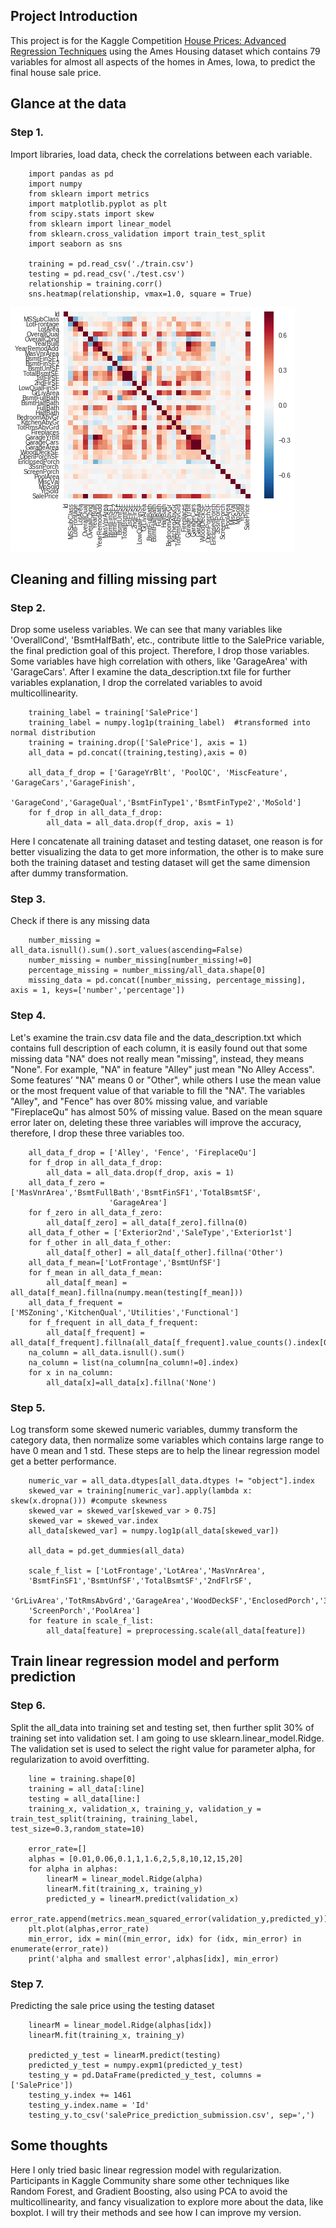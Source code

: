 ## Project Introduction
This project is for the Kaggle Competition [House Prices: Advanced Regression Techniques](https://www.kaggle.com/c/house-prices-advanced-regression-techniques)
using the Ames Housing dataset which contains 79 variables for almost all aspects of the homes in Ames, Iowa, to predict the final house sale price.



## Glance at the data

### Step 1.
Import libraries, load data, check the correlations between each variable.


        import pandas as pd
        import numpy
        from sklearn import metrics
        import matplotlib.pyplot as plt
        from scipy.stats import skew
        from sklearn import linear_model
        from sklearn.cross_validation import train_test_split
        import seaborn as sns

        training = pd.read_csv('./train.csv')
        testing = pd.read_csv('./test.csv')
        relationship = training.corr()
        sns.heatmap(relationship, vmax=1.0, square = True)


![heatmap](heatmap_for_correlation.png)

## Cleaning and filling missing part

### Step 2. 
Drop some useless variables. We can see that many variables like 'OverallCond', 'BsmtHalfBath', etc., contribute little to the SalePrice variable, the final prediction goal of this project. Therefore, I drop those variables. Some variables have high correlation with others, like 'GarageArea' with 'GarageCars'. After I examine the data_description.txt file for further variables explanation, I drop the correlated variables to avoid multicollinearity.


        training_label = training['SalePrice']
        training_label = numpy.log1p(training_label)  #transformed into normal distribution
        training = training.drop(['SalePrice'], axis = 1) 
        all_data = pd.concat((training,testing),axis = 0)

        all_data_f_drop = ['GarageYrBlt', 'PoolQC', 'MiscFeature', 'GarageCars','GarageFinish',
                           'GarageCond','GarageQual','BsmtFinType1','BsmtFinType2','MoSold']
        for f_drop in all_data_f_drop:
            all_data = all_data.drop(f_drop, axis = 1)



Here I concatenate all training dataset and testing dataset, one reason is for better visualizing the data to get more information, the other is to make sure both the training dataset and testing dataset will get the same dimension after dummy transformation.

### Step 3. 
Check if there is any missing data

        number_missing = all_data.isnull().sum().sort_values(ascending=False)
        number_missing = number_missing[number_missing!=0]
        percentage_missing = number_missing/all_data.shape[0]
        missing_data = pd.concat([number_missing, percentage_missing], axis = 1, keys=['number','percentage'])



### Step 4. 
Let's examine the train.csv data file and the data_description.txt which contains full description of each column, it is easily found out that some missing data "NA" does not really mean "missing", instead, they means "None". For example, "NA" in feature "Alley" just mean "No Alley Access". Some features’ "NA" means 0 or "Other", while others I use the mean value or the most frequent value of that variable to fill the "NA". The variables "Alley", and "Fence" has over 80% missing value, and variable "FireplaceQu" has almost 50% of missing value. Based on the mean square error later on, deleting these three variables will improve the accuracy, therefore, I drop these three variables too.


        all_data_f_drop = ['Alley', 'Fence', 'FireplaceQu']
        for f_drop in all_data_f_drop:
            all_data = all_data.drop(f_drop, axis = 1)
        all_data_f_zero = ['MasVnrArea','BsmtFullBath','BsmtFinSF1','TotalBsmtSF',
                          'GarageArea']
        for f_zero in all_data_f_zero:                  
            all_data[f_zero] = all_data[f_zero].fillna(0)
        all_data_f_other = ['Exterior2nd','SaleType','Exterior1st']
        for f_other in all_data_f_other:
            all_data[f_other] = all_data[f_other].fillna('Other')
        all_data_f_mean=['LotFrontage','BsmtUnfSF']
        for f_mean in all_data_f_mean:
            all_data[f_mean] = all_data[f_mean].fillna(numpy.mean(testing[f_mean]))
        all_data_f_frequent = ['MSZoning','KitchenQual','Utilities','Functional']
        for f_frequent in all_data_f_frequent:
            all_data[f_frequent] = all_data[f_frequent].fillna(all_data[f_frequent].value_counts().index[0])
        na_column = all_data.isnull().sum()
        na_column = list(na_column[na_column!=0].index)
        for x in na_column:
            all_data[x]=all_data[x].fillna('None')    



### Step 5. 
Log transform some skewed numeric variables, dummy transform the category data, then normalize some variables which contains large range to have 0 mean and 1 std. These steps are to help the linear regression model get a better performance.

        numeric_var = all_data.dtypes[all_data.dtypes != "object"].index
        skewed_var = training[numeric_var].apply(lambda x: skew(x.dropna())) #compute skewness
        skewed_var = skewed_var[skewed_var > 0.75]
        skewed_var = skewed_var.index
        all_data[skewed_var] = numpy.log1p(all_data[skewed_var])

        all_data = pd.get_dummies(all_data)

        scale_f_list = ['LotFrontage','LotArea','MasVnrArea',
        'BsmtFinSF1','BsmtUnfSF','TotalBsmtSF','2ndFlrSF',
        'GrLivArea','TotRmsAbvGrd','GarageArea','WoodDeckSF','EnclosedPorch','3SsnPorch',
        'ScreenPorch','PoolArea']
        for feature in scale_f_list:
            all_data[feature] = preprocessing.scale(all_data[feature])

## Train linear regression model and perform prediction

### Step 6. 
Split the all_data into training set and testing set, then further split 30% of training set into validation set. I am going to use sklearn.linear_model.Ridge. The validation set is used to select the right value for parameter alpha, for regularization to avoid overfitting.

        line = training.shape[0]
        training = all_data[:line]
        testing = all_data[line:]    
        training_x, validation_x, training_y, validation_y = train_test_split(training, training_label, test_size=0.3,random_state=10)

        error_rate=[]
        alphas = [0.01,0.06,0.1,1,1.6,2,5,8,10,12,15,20]
        for alpha in alphas:
            linearM = linear_model.Ridge(alpha)
            linearM.fit(training_x, training_y)
            predicted_y = linearM.predict(validation_x)
            error_rate.append(metrics.mean_squared_error(validation_y,predicted_y))
        plt.plot(alphas,error_rate)
        min_error, idx = min((min_error, idx) for (idx, min_error) in enumerate(error_rate))
        print('alpha and smallest error',alphas[idx], min_error)


### Step 7. 
Predicting the sale price using the testing dataset


        linearM = linear_model.Ridge(alphas[idx])
        linearM.fit(training_x, training_y)

        predicted_y_test = linearM.predict(testing)
        predicted_y_test = numpy.expm1(predicted_y_test)
        testing_y = pd.DataFrame(predicted_y_test, columns = ['SalePrice'])
        testing_y.index += 1461
        testing_y.index.name = 'Id'
        testing_y.to_csv('salePrice_prediction_submission.csv', sep=',')
        
## Some thoughts
Here I only tried basic linear regression model with regularization. Participants in Kaggle Community share some other techniques like Random Forest, and Gradient Boosting, also using PCA to avoid the multicollinearity, and fancy visualization to explore more about the data, like boxplot. I will try their methods and see how I can improve my version.


